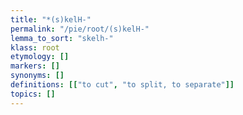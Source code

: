 ```yaml
---
title: "*(s)kelH-"
permalink: "/pie/root/(s)kelH-"
lemma_to_sort: "skelh-"
klass: root
etymology: []
markers: []
synonyms: []
definitions: [["to cut", "to split, to separate"]]
topics: []
---
```

